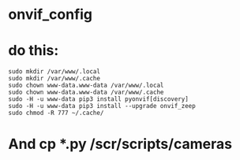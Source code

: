 # onvif_config
# do this:
```
sudo mkdir /var/www/.local
sudo mkdir /var/www/.cache
sudo chown www-data.www-data /var/www/.local
sudo chown www-data.www-data /var/www/.cache
sudo -H -u www-data pip3 install pyonvif[discovery]
sudo -H -u www-data pip3 install --upgrade onvif_zeep
sudo chmod -R 777 ~/.cache/
```
# And cp *.py /scr/scripts/cameras
